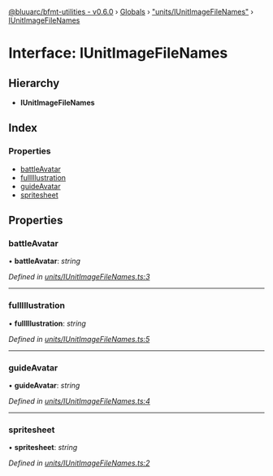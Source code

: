 [@bluuarc/bfmt-utilities - v0.6.0](../README.md) › [Globals](../globals.md) › ["units/IUnitImageFileNames"](../modules/_units_iunitimagefilenames_.md) › [IUnitImageFileNames](_units_iunitimagefilenames_.iunitimagefilenames.md)

# Interface: IUnitImageFileNames

## Hierarchy

* **IUnitImageFileNames**

## Index

### Properties

* [battleAvatar](_units_iunitimagefilenames_.iunitimagefilenames.md#battleavatar)
* [fullIllustration](_units_iunitimagefilenames_.iunitimagefilenames.md#fullillustration)
* [guideAvatar](_units_iunitimagefilenames_.iunitimagefilenames.md#guideavatar)
* [spritesheet](_units_iunitimagefilenames_.iunitimagefilenames.md#spritesheet)

## Properties

###  battleAvatar

• **battleAvatar**: *string*

*Defined in [units/IUnitImageFileNames.ts:3](https://github.com/BluuArc/bfmt-utilities/blob/master/src/units/IUnitImageFileNames.ts#L3)*

___

###  fullIllustration

• **fullIllustration**: *string*

*Defined in [units/IUnitImageFileNames.ts:5](https://github.com/BluuArc/bfmt-utilities/blob/master/src/units/IUnitImageFileNames.ts#L5)*

___

###  guideAvatar

• **guideAvatar**: *string*

*Defined in [units/IUnitImageFileNames.ts:4](https://github.com/BluuArc/bfmt-utilities/blob/master/src/units/IUnitImageFileNames.ts#L4)*

___

###  spritesheet

• **spritesheet**: *string*

*Defined in [units/IUnitImageFileNames.ts:2](https://github.com/BluuArc/bfmt-utilities/blob/master/src/units/IUnitImageFileNames.ts#L2)*
